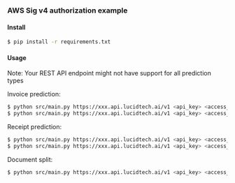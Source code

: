 ### AWS Sig v4 authorization example

#### Install

```bash
$ pip install -r requirements.txt
```

#### Usage

Note: Your REST API endpoint might not have support for all prediction types

Invoice prediction:

```bash
$ python src/main.py https://xxx.api.lucidtech.ai/v1 <api_key> <access_key_id> <secret_access_key> invoice_prediction invoice.pdf application/pdf
$ python src/main.py https://xxx.api.lucidtech.ai/v1 <api_key> <access_key_id> <secret_access_key> invoice_prediction invoice.jpeg image/jpeg
```

Receipt prediction:

```bash
$ python src/main.py https://xxx.api.lucidtech.ai/v1 <api_key> <access_key_id> <secret_access_key> receipt_prediction receipt.pdf application/pdf
$ python src/main.py https://xxx.api.lucidtech.ai/v1 <api_key> <access_key_id> <secret_access_key> receipt_prediction receipt.jpeg image/jpeg
```

Document split:

```bash
$ python src/main.py https://xxx.api.lucidtech.ai/v1 <api_key> <access_key_id> <secret_access_key> document_split document.pdf application/pdf
```

